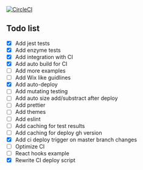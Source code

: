 [![CircleCI](https://circleci.com/gh/lysenko-sergey-developer/components-ui/tree/master.svg?style=svg)](https://circleci.com/gh/lysenko-sergey-developer/components-ui/tree/master)

## Todo list 

- [x] Add jest tests
- [x] Add enzyme tests
- [x] Add integration with CI
- [x] Add auto build for CI
- [ ] Add more examples
- [ ] Add Wix like guidlines
- [x] Add auto-deploy
- [ ] Add mutating testing
- [ ] Add auto size add/substract after deploy
- [ ] Add prettier
- [ ] Add themes
- [ ] Add eslint
- [ ] Add caching for test results
- [ ] Add caching for deploy gh version
- [x] Add ci deploy trigger on master branch changes
- [ ] Optimize CI
- [ ] React hooks example
- [x] Rewrite CI deploy script